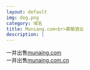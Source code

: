```yaml
---
layout: default
img: dog.png
category: 域名
title: Muniang.com<br>慕酿酒业
description: |
---
```

  一并出售[munaing.com](http://www.psdcovers.com/)<br>一并出售[munaing.com.cn](http://www.psdcovers.com/)
